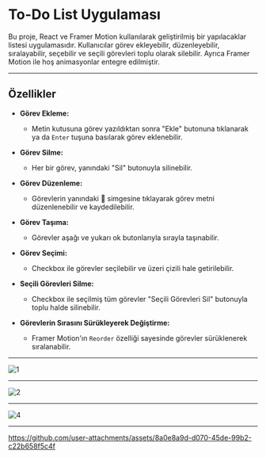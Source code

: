 # **To-Do List Uygulaması**

Bu proje, React ve Framer Motion kullanılarak geliştirilmiş bir yapılacaklar listesi uygulamasıdır. Kullanıcılar görev ekleyebilir, düzenleyebilir, sıralayabilir, seçebilir ve seçili görevleri toplu olarak silebilir. Ayrıca Framer Motion ile hoş animasyonlar entegre edilmiştir.

---

## **Özellikler**

- **Görev Ekleme:**
  - Metin kutusuna görev yazıldıktan sonra "Ekle" butonuna tıklanarak ya da `Enter` tuşuna basılarak görev eklenebilir.

- **Görev Silme:**
  - Her bir görev, yanındaki "Sil" butonuyla silinebilir.

- **Görev Düzenleme:**
  - Görevlerin yanındaki 📝 simgesine tıklayarak görev metni düzenlenebilir ve kaydedilebilir.

- **Görev Taşıma:**
  - Görevler aşağı ve yukarı ok butonlarıyla sırayla taşınabilir.

- **Görev Seçimi:**
  - Checkbox ile görevler seçilebilir ve üzeri çizili hale getirilebilir.

- **Seçili Görevleri Silme:**
  - Checkbox ile seçilmiş tüm görevler "Seçili Görevleri Sil" butonuyla toplu halde silinebilir.

- **Görevlerin Sırasını Sürükleyerek Değiştirme:**
  - Framer Motion'ın `Reorder` özelliği sayesinde görevler sürüklenerek sıralanabilir.

---

![1](https://github.com/user-attachments/assets/66d785cd-7944-4076-93fe-4aeaa06f21ae)

---

![2](https://github.com/user-attachments/assets/d672ffbd-1a2f-4e14-8261-0c6340e44ea2)

---

![4](https://github.com/user-attachments/assets/46916a21-68ff-49e0-b869-cb4693e3406d)

---

https://github.com/user-attachments/assets/8a0e8a9d-d070-45de-99b2-c22b658f5c4f





